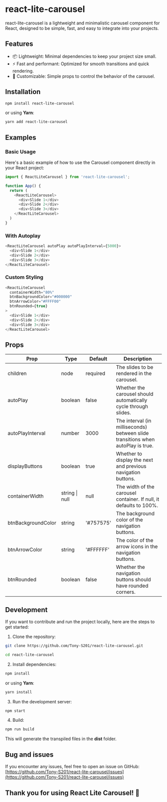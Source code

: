 # react-lite-carousel

react-lite-carousel is a lightweight and minimalistic carousel component for React, designed to be simple, fast, and easy to integrate into your projects.

## Features
- 📦 Lightweight: Minimal dependencies to keep your project size small.
- ⚡ Fast and performant: Optimized for smooth transitions and quick rendering.
- 🎨 Customizable: Simple props to control the behavior of the carousel.

## Installation

```bash
npm install react-lite-carousel
```
or using **Yarn**:
```bash
yarn add react-lite-carousel
```

## Examples

### Basic Usage

Here's a basic example of how to use the Carousel component directly in your React project:

```js
import { ReactLiteCarousel } from 'react-lite-carousel';

function App() {
  return (
    <ReactLiteCarousel>
      <div>Slide 1</div>
      <div>Slide 2</div>
      <div>Slide 3</div>
    </ReactLiteCarousel>
  )
}
```

### With Autoplay

```js
<ReactLiteCarousel autoPlay autoPlayInterval={5000}>
  <div>Slide 1</div>
  <div>Slide 2</div>
  <div>Slide 3</div>
</ReactLiteCarousel>
```

### Custom Styling
```js
<ReactLiteCarousel 
  containerWidth="80%"
  btnBackgroundColor="#000000"
  btnArrowColor="#FFFF00"
  btnRounded={true}
>
  <div>Slide 1</div>
  <div>Slide 2</div>
  <div>Slide 3</div>
</ReactLiteCarousel>
```

## Props

| Prop | Type | Default | Description |
|------|------|---------|-------------|
| children | node | required | The slides to be rendered in the carousel. |
| autoPlay | boolean | false | Whether the carousel should automatically cycle through slides. |
| autoPlayInterval | number | 3000 | The interval (in milliseconds) between slide transitions when autoPlay is true. |
| displayButtons | boolean | true | Whether to display the next and previous navigation buttons. |
| containerWidth | string \| null | null | The width of the carousel container. If null, it defaults to 100%. |
| btnBackgroundColor | string | '#757575' | The background color of the navigation buttons. |
| btnArrowColor | string | '#FFFFFF' | The color of the arrow icons in the navigation buttons. |
| btnRounded | boolean | false | Whether the navigation buttons should have rounded corners. |

## Development

If you want to contribute and run the project locally, here are the steps to get started:

1. Clone the repository:
```bash
git clone https://github.com/Tony-S201/react-lite-carousel.git
```
```bash
cd react-lite-carousel
```

2. Install dependencies:
```bash
npm install
```
or using **Yarn**:
```bash
yarn install
```

3. Run the development server:
```bash
npm start
```

4. Build:
```bash
npm run build
```
This will generate the transpiled files in the **dist** folder.

## Bug and issues

If you encounter any issues, feel free to open an issue on GitHub:
[https://github.com/Tony-S201/react-lite-carousel/issues](https://github.com/Tony-S201/react-lite-carousel/issues)

## Thank you for using React Lite Carousel! 🎉
